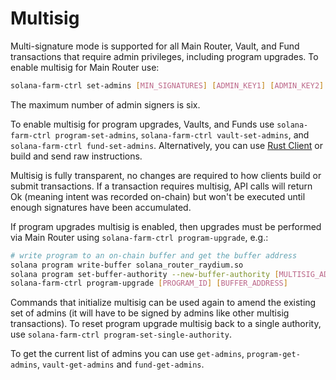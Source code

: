 # Multisig

Multi-signature mode is supported for all Main Router, Vault, and Fund transactions that require admin privileges, including program upgrades. To enable multisig for Main Router use:

```sh
solana-farm-ctrl set-admins [MIN_SIGNATURES] [ADMIN_KEY1] [ADMIN_KEY2]...
```

The maximum number of admin signers is six.

To enable multisig for program upgrades, Vaults, and Funds use `solana-farm-ctrl program-set-admins`, `solana-farm-ctrl vault-set-admins`, and `solana-farm-ctrl fund-set-admins`. Alternatively, you can use [Rust Client](https://github.com/solana-labs/solana-program-library/blob/master/farms/docs/rust_client.md) or build and send raw instructions.

Multisig is fully transparent, no changes are required to how clients build or submit transactions. If a transaction requires multisig, API calls will return Ok (meaning intent was recorded on-chain) but won't be executed until enough signatures have been accumulated.

If program upgrades multisig is enabled, then upgrades must be performed via Main Router using `solana-farm-ctrl program-upgrade`, e.g.:

```sh
# write program to an on-chain buffer and get the buffer address
solana program write-buffer solana_router_raydium.so
solana program set-buffer-authority --new-buffer-authority [MULTISIG_ADDRESS] [BUFFER_ADDRESS]
solana-farm-ctrl program-upgrade [PROGRAM_ID] [BUFFER_ADDRESS]
```

Commands that initialize multisig can be used again to amend the existing set of admins (it will have to be signed by admins like other multisig transactions). To reset program upgrade multisig back to a single authority, use `solana-farm-ctrl program-set-single-authority`.

To get the current list of admins you can use `get-admins`, `program-get-admins`, `vault-get-admins` and `fund-get-admins`.
